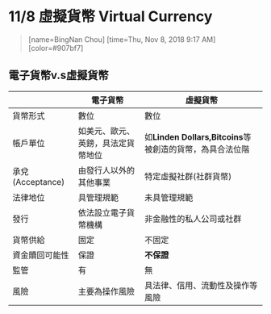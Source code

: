 11/8 虛擬貨幣 Virtual Currency
===
> [name=BingNan Chou] [time=Thu, Nov 8, 2018 9:17 AM] [color=#907bf7]

電子貨幣v.s虛擬貨幣
---
||電子貨幣|虛擬貨幣
|---|---|---
|貨幣形式|數位|數位
|帳戶單位|如美元、歐元、英鎊，具法定貨幣地位|如**Linden Dollars,Bitcoins**等被創造的貨幣，為具合法位階
|承兌(Acceptance)|由發行人以外的其他事業|特定虛擬社群(社群貨幣)
|法律地位|具管理規範|未具管理規範
|發行|依法設立電子貨幣機構|非金融性的私人公司或社群
|貨幣供給|固定|不固定
|資金贖回可能性|保證|**不保證**
|監管|有|無
|風險|主要為操作風險|具法律、信用、流動性及操作等風險





